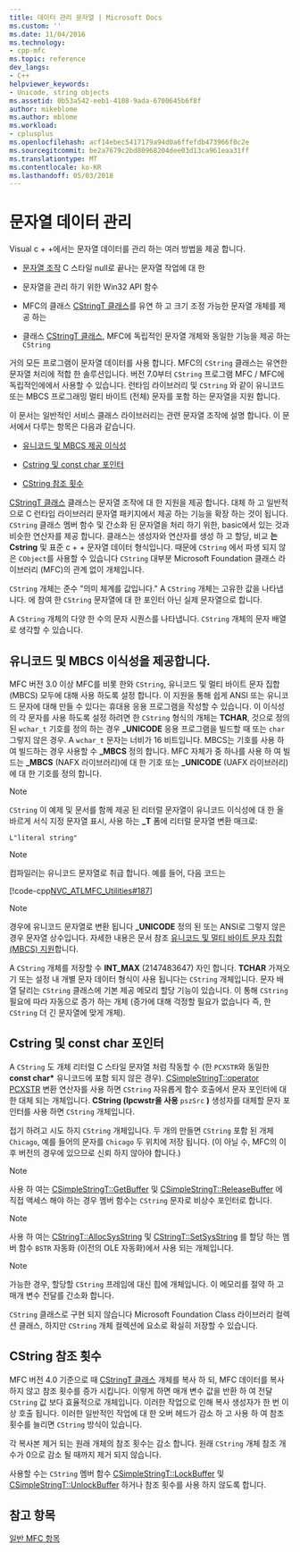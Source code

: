 ```yaml
---
title: 데이터 관리 문자열 | Microsoft Docs
ms.custom: ''
ms.date: 11/04/2016
ms.technology:
- cpp-mfc
ms.topic: reference
dev_langs:
- C++
helpviewer_keywords:
- Unicode, string objects
ms.assetid: 0b53a542-eeb1-4108-9ada-6700645b6f8f
author: mikeblome
ms.author: mblome
ms.workload:
- cplusplus
ms.openlocfilehash: acf14ebec5417179a94d0a6ffefdb473966f0c2e
ms.sourcegitcommit: be2a7679c2bd80968204dee03d13ca961eaa31ff
ms.translationtype: MT
ms.contentlocale: ko-KR
ms.lasthandoff: 05/03/2018
---
```

# <a name="string-data-management"></a>문자열 데이터 관리
Visual c + +에서는 문자열 데이터를 관리 하는 여러 방법을 제공 합니다.  
  
-   [문자열 조작](../c-runtime-library/string-manipulation-crt.md) C 스타일 null로 끝나는 문자열 작업에 대 한  
  
-   문자열을 관리 하기 위한 Win32 API 함수  
  
-   MFC의 클래스 [CStringT 클래스](../atl-mfc-shared/reference/cstringt-class.md)를 유연 하 고 크기 조정 가능한 문자열 개체를 제공 하는  
  
-   클래스 [CStringT 클래스](../atl-mfc-shared/reference/cstringt-class.md), MFC에 독립적인 문자열 개체와 동일한 기능을 제공 하는 `CString`  
  
 거의 모든 프로그램이 문자열 데이터를 사용 합니다. MFC의 `CString` 클래스는 유연한 문자열 처리에 적합 한 솔루션입니다. 버전 7.0부터 `CString` 프로그램 MFC / MFC에 독립적인에에서 사용할 수 있습니다. 런타임 라이브러리 및 `CString` 와 같이 유니코드 또는 MBCS 프로그래밍 멀티 바이트 (전체) 문자를 포함 하는 문자열을 지원 합니다.  
  
 이 문서는 일반적인 서비스 클래스 라이브러리는 관련 문자열 조작에 설명 합니다. 이 문서에서 다루는 항목은 다음과 같습니다.  
  
-   [유니코드 및 MBCS 제공 이식성](#_core_unicode_and_mbcs_provide_portability)  
  
-   [Cstring 및 const char 포인터](#_core_cstrings_and_const_char_pointers)  
  
-   [CString 참조 횟수](#_core_cstring_reference_counting)  
  
 [CStringT 클래스](../atl-mfc-shared/reference/cstringt-class.md) 클래스는 문자열 조작에 대 한 지원을 제공 합니다. 대체 하 고 일반적으로 C 런타임 라이브러리 문자열 패키지에서 제공 하는 기능을 확장 하는 것이 됩니다. `CString` 클래스 멤버 함수 및 간소화 된 문자열을 처리 하기 위한, basic에서 있는 것과 비슷한 연산자를 제공 합니다. 클래스는 생성자와 연산자를 생성 하 고 할당, 비교 **는 Cstring** 및 표준 c + + 문자열 데이터 형식입니다. 때문에 `CString` 에서 파생 되지 않은 `CObject`를 사용할 수 있습니다 `CString` 대부분 Microsoft Foundation 클래스 라이브러리 (MFC)의 관계 없이 개체입니다.  
  
 `CString` 개체는 준수 "의미 체계를 값입니다." A `CString` 개체는 고유한 값을 나타냅니다. 에 참여 한 `CString` 문자열에 대 한 포인터 아닌 실제 문자열으로 합니다.  
  
 A `CString` 개체의 다양 한 수의 문자 시퀀스를 나타냅니다. `CString` 개체의 문자 배열로 생각할 수 있습니다.  
  
##  <a name="_core_unicode_and_mbcs_provide_portability"></a> 유니코드 및 MBCS 이식성을 제공합니다.  
 MFC 버전 3.0 이상 MFC를 비롯 한와 `CString`, 유니코드 및 멀티 바이트 문자 집합 (MBCS) 모두에 대해 사용 하도록 설정 합니다. 이 지원을 통해 쉽게 ANSI 또는 유니코드 문자에 대해 만들 수 있다는 휴대용 응용 프로그램을 작성할 수 있습니다. 이 이식성의 각 문자를 사용 하도록 설정 하려면 한 `CString` 형식의 개체는 **TCHAR**, 것으로 정의 된 `wchar_t` 기호를 정의 하는 경우 **_UNICODE** 응용 프로그램을 빌드할 때 또는 `char` 그렇지 않은 경우. A `wchar_t` 문자는 너비가 16 비트입니다. MBCS는 기호를 사용 하 여 빌드하는 경우 사용할 수 **_MBCS** 정의 합니다. MFC 자체가 중 하나를 사용 하 여 빌드는 **_MBCS** (NAFX 라이브러리)에 대 한 기호 또는 **_UNICODE** (UAFX 라이브러리)에 대 한 기호를 정의 합니다.  
  
> [!NOTE]
>  `CString` 이 예제 및 문서를 함께 제공 된 리터럴 문자열이 유니코드 이식성에 대 한 올바르게 서식 지정 문자열 표시, 사용 하는 **_T** 폼에 리터럴 문자열 변환 매크로:  
  
 `L"literal string"`  
  
> [!NOTE]
>  컴파일러는 유니코드 문자열로 취급 합니다. 예를 들어, 다음 코드는  
  
 [!code-cpp[NVC_ATLMFC_Utilities#187](../atl-mfc-shared/codesnippet/cpp/string-data-management_1.cpp)]  
  
> [!NOTE]
>  경우에 유니코드 문자열로 변환 됩니다 **_UNICODE** 정의 된 또는 ANSI로 그렇지 않은 경우 문자열 상수입니다. 자세한 내용은 문서 참조 [유니코드 및 멀티 바이트 문자 집합 (MBCS) 지원](../atl-mfc-shared/unicode-and-multibyte-character-set-mbcs-support.md)합니다.  
  
 A `CString` 개체를 저장할 수 **INT_MAX** (2147483647) 자인 합니다. **TCHAR** 가져오기 또는 설정 내 개별 문자 데이터 형식이 사용 됩니다는 `CString` 개체입니다. 문자 배열 달리는 `CString` 클래스에 기본 제공 메모리 할당 기능이 있습니다. 이 통해 `CString` 필요에 따라 자동으로 증가 하는 개체 (증가에 대해 걱정할 필요가 없습니다 즉, 한 `CString` 더 긴 문자열에 맞게 개체).  
  
##  <a name="_core_cstrings_and_const_char_pointers"></a> Cstring 및 const char 포인터  
 A `CString` 도 개체 리터럴 C 스타일 문자열 처럼 작동할 수 (한 `PCXSTR`와 동일한 **const char\***  유니코드에 포함 되지 않은 경우). [CSimpleStringT::operator PCXSTR](../atl-mfc-shared/reference/csimplestringt-class.md#operator_pcxstr) 변환 연산자를 사용 하면 `CString` 자유롭게 함수 호출에서 문자 포인터에 대 한 대체 되는 개체입니다. **CString (lpcwstr을 사용** `pszSrc` **)** 생성자를 대체할 문자 포인터를 사용 하면 `CString` 개체입니다.  
  
 접기 하려고 시도 하지 `CString` 개체입니다. 두 개의 만들면 `CString` 포함 된 개체 `Chicago`, 예를 들어의 문자를 `Chicago` 두 위치에 저장 됩니다. (이 아닐 수, MFC의 이후 버전의 경우에 있으므로 신뢰 하지 않아야 합니다.)  
  
> [!NOTE]
>  사용 하 여는 [CSimpleStringT::GetBuffer](../atl-mfc-shared/reference/csimplestringt-class.md#getbuffer) 및 [CSimpleStringT::ReleaseBuffer](../atl-mfc-shared/reference/csimplestringt-class.md#releasebuffer) 에 직접 액세스 해야 하는 경우 멤버 함수는 `CString` 문자로 비상수 포인터로 합니다.  
  
> [!NOTE]
>  사용 하 여는 [CStringT::AllocSysString](../atl-mfc-shared/reference/cstringt-class.md#allocsysstring) 및 [CStringT::SetSysString](../atl-mfc-shared/reference/cstringt-class.md#setsysstring) 를 할당 하는 멤버 함수 `BSTR` 자동화 (이전의 OLE 자동화)에서 사용 되는 개체입니다.  
  
> [!NOTE]
>  가능한 경우, 할당할 `CString` 프레임에 대신 힙에 개체입니다. 이 메모리를 절약 하 고 매개 변수 전달를 간소화 합니다.  
  
 `CString` 클래스로 구현 되지 않습니다 Microsoft Foundation Class 라이브러리 컬렉션 클래스, 하지만 `CString` 개체 컬렉션에 요소로 확실히 저장할 수 있습니다.  
  
##  <a name="_core_cstring_reference_counting"></a> CString 참조 횟수  
 MFC 버전 4.0 기준으로 때 [CStringT 클래스](../atl-mfc-shared/reference/cstringt-class.md) 개체를 복사 하 되, MFC 데이터를 복사 하지 않고 참조 횟수를 증가 시킵니다. 이렇게 하면 매개 변수 값을 반환 하 여 전달 `CString` 값 보다 효율적으로 개체입니다. 이러한 작업으로 인해 복사 생성자가 한 번 이상 호출 됩니다. 이러한 일반적인 작업에 대 한 오버 헤드가 감소 하 고 사용 하 여 참조 횟수를 늘리면 `CString` 방식이 있습니다.  
  
 각 복사본 제거 되는 원래 개체의 참조 횟수는 감소 합니다. 원래 `CString` 개체 참조 개수가 0으로 감소 될 때까지 제거 되지 않습니다.  
  
 사용할 수는 `CString` 멤버 함수 [CSimpleStringT::LockBuffer](../atl-mfc-shared/reference/csimplestringt-class.md#lockbuffer) 및 [CSimpleStringT::UnlockBuffer](../atl-mfc-shared/reference/csimplestringt-class.md#unlockbuffer) 하거나 참조 횟수를 사용 하지 않도록 합니다.  
  
## <a name="see-also"></a>참고 항목  
 [일반 MFC 항목](../mfc/general-mfc-topics.md)

